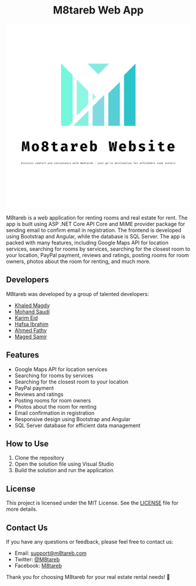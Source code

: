 <div style="text-align:center;">
  <h1 style="text-align:center;">M8tareb Web App</h1>
</div>

![M8tareb Logo](https://github.com/a7medfat7y10/Mo8tareb-RoomRentalWebApp/blob/main/logo.png)

M8tareb is a web application for renting rooms and real estate for rent. The app is built using ASP .NET Core API Core and MiME provider package for sending email to confirm email in registration. The frontend is developed using Bootstrap and Angular, while the database is SQL Server. The app is packed with many features, including Google Maps API for location services, searching for rooms by services, searching for the closest room to your location, PayPal payment, reviews and ratings, posting rooms for room owners, photos about the room for renting, and much more.

## Developers

M8tareb was developed by a group of talented developers:

- [Khaled Magdy](https://www.linkedin.com/in/khaledmagdy/)
- [Mohand Saudi](https://www.linkedin.com/in/mohand-saudi/)
- [Karim Eid](https://www.linkedin.com/in/karimeid93/)
- [Hafsa Ibrahim](https://www.linkedin.com/in/hafsaibrahim/)
- [Ahmed Fathy](https://www.linkedin.com/in/ahmedfathy1997/)
- [Maged Samir](https://www.linkedin.com/in/maged-samir/)

## Features

- Google Maps API for location services
- Searching for rooms by services
- Searching for the closest room to your location
- PayPal payment
- Reviews and ratings
- Posting rooms for room owners
- Photos about the room for renting
- Email confirmation in registration
- Responsive design using Bootstrap and Angular
- SQL Server database for efficient data management

## How to Use

1. Clone the repository
2. Open the solution file using Visual Studio
3. Build the solution and run the application

## License

This project is licensed under the MIT License. See the [LICENSE](https://github.com/example/M8tareb/blob/main/LICENSE) file for more details.

## Contact Us

If you have any questions or feedback, please feel free to contact us:

- Email: [support@m8tareb.com](mailto:support@m8tareb.com)
- Twitter: [@M8tareb](https://twitter.com/M8tareb)
- Facebook: [M8tareb](https://www.facebook.com/M8tareb)

Thank you for choosing M8tareb for your real estate rental needs! 🎉
